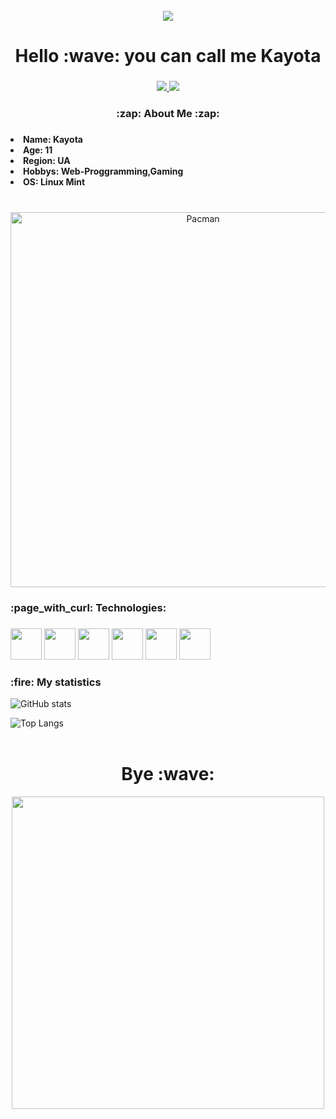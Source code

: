 <br clear="both">

<div align="center">
 <img src="https://user-images.githubusercontent.com/74038190/212750155-3ceddfbd-19d3-40a3-87af-8d329c8323c4.gif">
 </div>

 ###

 <h1 align="center">Hello :wave: you can call me Kayota</h1>

 ###

 <div align="center">
 <a href="https://t.me/kayotacode" target="_blank">
 <img src="https://img.shields.io/badge/Telegram-2CA5E0?style=for-the-badge&logo=telegram&logoColor=white"> 
 </a>
 <a href="https://t.me/kayotacode" target="_blank">
 <img src="https://img.shields.io/badge/Discord-%235865F2.svg?style=for-the-badge&logo=discord&logoColor=white">
 </a>
 </div>

 ###

 <h3 align="center"> :zap: About Me :zap: </h3>   

 ###

 <div align="left">
 <li><b>Name: Kayota</b></li>
 <li><b>Age: 11</b></li>
 <li><b>Region: UA</b></li>
 <li><b>Hobbys: Web-Proggramming,Gaming</b></li>
 <li><b>OS: Linux Mint</b></li>
 </div>
 <br>

 ###

 <p align=center>
 <img width="600" src="https://user-images.githubusercontent.com/74038190/212284158-e840e285-664b-44d7-b79b-e264b5e54825.gif" alt="Pacman" />
 </p>

 ###

 <h3 align="left">:page_with_curl: Technologies: </h3>

 ###

 <div align="left">
 <img src="https://user-images.githubusercontent.com/25181517/192108372-f71d70ac-7ae6-4c0d-8395-51d8870c2ef0.png" height="50">
 <img src="https://user-images.githubusercontent.com/25181517/192158954-f88b5814-d510-4564-b285-dff7d6400dad.png" height="50">
 <img src="https://user-images.githubusercontent.com/25181517/183898674-75a4a1b1-f960-4ea9-abcb-637170a00a75.png" height="50">
 <img src="https://user-images.githubusercontent.com/25181517/117447155-6a868a00-af3d-11eb-9cfe-245df15c9f3f.png" height="50">
 <img src="https://user-images.githubusercontent.com/25181517/189715289-df3ee512-6eca-463f-a0f4-c10d94a06b2f.png" height="50">
 <img src="https://user-images.githubusercontent.com/25181517/186884159-4b5e122b-95de-4a32-b10b-7f6fdffa4c5a.png" height="50">
 </div>

 ###

 <h3 align="left">:fire: My statistics</h3>

 ![GitHub stats](https://github-readme-stats.vercel.app/api?username=kayota-developer&show_icons=true&theme=tokyonight)

 ![Top Langs](https://github-readme-stats.vercel.app/api/top-langs/?username=kayota-developer&layout=compact&theme=tokyonight)
 <br> <br>

 ###
<div align="center">
 <h1>Bye :wave:</h1>
 <img src="https://user-images.githubusercontent.com/74038190/225813708-98b745f2-7d22-48cf-9150-083f1b00d6c9.gif" height="500">


 




 
